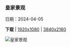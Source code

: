 ### 皇家景观

日期：2024-04-05

**下载**  |  [1920x1080](https://cn.bing.com/th?id=OHR.JapanHimeji_ZH-CN8344654166_1920x1080.jpg)  |  [3840x2160](https://cn.bing.com/th?id=OHR.JapanHimeji_ZH-CN8344654166_UHD.jpg)

![皇家景观](https://cn.bing.com/th?id=OHR.JapanHimeji_ZH-CN8344654166_1920x1080.jpg "姬路城，姫路，兵库县，日本 (© Julian Elliott Photography/Getty Images)")

